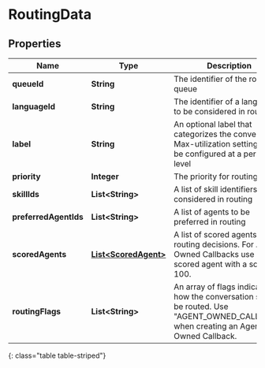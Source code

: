 # RoutingData


## Properties

| Name | Type | Description | Notes |
| ------------ | ------------- | ------------- | ------------- |
| **queueId** | **String** | The identifier of the routing queue |  |
| **languageId** | **String** | The identifier of a language to be considered in routing |  [optional] |
| **label** | **String** | An optional label that categorizes the conversation.  Max-utilization settings can be configured at a per-label level |  [optional] |
| **priority** | **Integer** | The priority for routing |  [optional] |
| **skillIds** | **List&lt;String&gt;** | A list of skill identifiers to be considered in routing |  [optional] |
| **preferredAgentIds** | **List&lt;String&gt;** | A list of agents to be preferred in routing |  [optional] |
| **scoredAgents** | [**List&lt;ScoredAgent&gt;**](ScoredAgent) | A list of scored agents for routing decisions. For Agent Owned Callbacks use one scored agent with a score of 100. |  [optional] |
| **routingFlags** | **List&lt;String&gt;** | An array of flags indicating how the conversation should be routed. Use \"AGENT_OWNED_CALLBACK\" when creating an Agent Owned Callback. |  [optional] |
{: class="table table-striped"}



